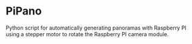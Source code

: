 PiPano
======

Python script for automatically generating panoramas with Raspberry PI using a stepper motor to rotate the Raspberry PI camera module.
